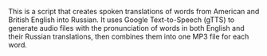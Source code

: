 This is a script that creates spoken translations of words from American and British English into Russian. It uses Google Text-to-Speech (gTTS) to generate audio files with the pronunciation of words in both English and their Russian translations, then combines them into one MP3 file for each word.
